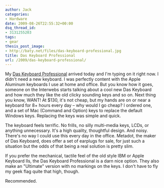 ```yaml
---
author: Jack
categories:
- Hardware
date: 2009-08-26T22:55:32+00:00
dsq_thread_id:
- 3131255203
tags:
- gear
thesis_post_image:
- http://baty.net/files/das-keyboard-professional.jpg
title: Das Keyboard Professional
url: /2009/das-keyboard-professional/
---
```


My [Das Keyboard Professional][1] arrived today and I'm typing on it right now. I didn't need a new keyboard. I was perfectly content with the Apple Aluminum keyboards I use at home and office. But you know how it goes, someone on the Interwebs starts talking about a cool new Das Keyboard and how much they like the old clicky sounding keys and so on. Next thing you know, WANT! At $130, it's not cheap, but my hands are on or near a keyboard for 8+ hours every day &#8211; why would I go cheap? I ordered one, and a set of Mac (Command and Option) keys to replace the default Windows keys. Replacing the keys was simple and quick.

The keyboard feels terrific. No frills, no silly multi-media keys, LCDs, or anything unnecessary. It's a high quality, thoughtful design. And noisy. There's no way I could use this every day in the office. Metadot, the maker of Das Keyboard, does offer a set of earplugs for sale, for just such a situation but the odds of that being a real solution is pretty slim.

If you prefer the mechanical, tactile feel of the old style IBM or Apple Keyboard IIs, the Das Keyboard Professional is a darn nice option. They also make an "Ultimate" version with no markings on the keys. I don't have to fly my geek flag quite that high, though.

Recommended.

 [1]: http://www.daskeyboard.com/